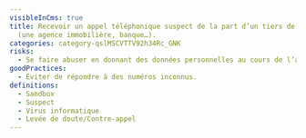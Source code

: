 ```yaml
---
visibleInCms: true
title: Recevoir un appel téléphonique suspect de la part d’un tiers de confiance
  (une agence immobilière, banque…).
categories: category-qslMSCVTTV92h34Rc_GNK
risks:
  - Se faire abuser en donnant des données personnelles au cours de l’appel.
goodPractices:
  - Éviter de répondre à des numéros inconnus.
definitions:
  - Sandbox
  - Suspect
  - Virus informatique
  - Levée de doute/Contre-appel
---
```

